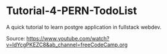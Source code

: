 # Tutorial-4-PERN-TodoList
A quick tutorial to learn postgre application in fullstack webdev.

Source: https://www.youtube.com/watch?v=ldYcgPKEZC8&ab_channel=freeCodeCamp.org
